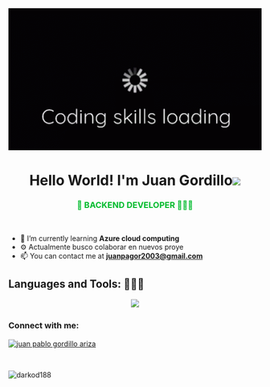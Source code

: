 <!-- Agregar banner -->
<div style="text-align: center;">
  <img src="./assets/coding.gif" alt="Banner Darkod404" width="700" height="auto"/>
</div>

<h1 align="center">Hello World! I'm Juan Gordillo<img src="https://media.giphy.com/media/hvRJCLFzcasrR4ia7z/giphy.gif" width="35"></h1>

<h3 align="center" style="color: #00bb2d;">👾 BACKEND DEVELOPER 👨🏻‍💻</h3>

<br>

<p align="left">

- 🌱 I’m currently learning **Azure cloud computing**
- ⚙️ Actualmente busco colaborar en nuevos proye
- 📫 You can contact me at **juanpagor2003@gmail.com**
</p>


<h2 align="left">Languages and Tools:
 👨🏻‍💻</h2>
<p align="center">
  <a href="https://skillicons.dev">
    <img src="https://skillicons.dev/icons?i=java,spring,maven,cs,dotnet,nestjs,git,github,mongodb,mysql,postman" />
  </a>
</p>

<h3 align="left">Connect with me:</h3>
<p align="left">
<a href="https://www.linkedin.com/in/juanpablo-gordillo/" target="blank"><img align="center" src="https://raw.githubusercontent.com/rahuldkjain/github-profile-readme-generator/master/src/images/icons/Social/linked-in-alt.svg" alt="juan pablo gordillo ariza" height="30" width="40" /></a>
</p>

<br>

<p align="left"> <img src="https://komarev.com/ghpvc/?username=darkod188&label=Profile%20views&color=0e75b6&style=flat" alt="darkod188" /> </p>
